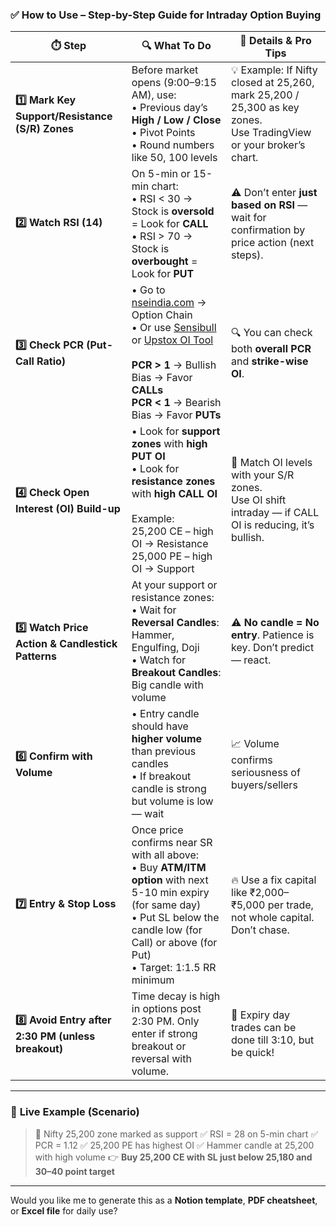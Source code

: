 ### ✅ **How to Use – Step-by-Step Guide for Intraday Option Buying**

| ⏱️ Step                                             | 🔍 What To Do                                                                                                                                                                                                                                                        | 🎯 Details & Pro Tips                                                                                                 |
| --------------------------------------------------- | -------------------------------------------------------------------------------------------------------------------------------------------------------------------------------------------------------------------------------------------------------------------- | --------------------------------------------------------------------------------------------------------------------- |
| **1️⃣ Mark Key Support/Resistance (S/R) Zones**     | Before market opens (9:00–9:15 AM), use: <br>• Previous day’s **High / Low / Close** <br>• Pivot Points <br>• Round numbers like 50, 100 levels                                                                                                                      | 💡 Example: If Nifty closed at 25,260, mark 25,200 / 25,300 as key zones. <br>Use TradingView or your broker’s chart. |
| **2️⃣ Watch RSI (14)**                              | On 5-min or 15-min chart: <br>• RSI < 30 → Stock is **oversold** = Look for **CALL** <br>• RSI > 70 → Stock is **overbought** = Look for **PUT**                                                                                                                     | ⚠️ Don’t enter **just based on RSI** — wait for confirmation by price action (next steps).                            |
| **3️⃣ Check PCR (Put-Call Ratio)**                  | • Go to [nseindia.com](https://www.nseindia.com) → Option Chain <br>• Or use [Sensibull](https://web.sensibull.com) or [Upstox OI Tool](https://pro.upstox.com) <br><br>**PCR > 1** → Bullish Bias → Favor **CALLs** <br>**PCR < 1** → Bearish Bias → Favor **PUTs** | 🔍 You can check both **overall PCR** and **strike-wise OI**.                                                         |
| **4️⃣ Check Open Interest (OI) Build-up**           | • Look for **support zones** with **high PUT OI** <br>• Look for **resistance zones** with **high CALL OI** <br><br>Example:<br>25,200 CE – high OI → Resistance <br>25,000 PE – high OI → Support                                                                   | 📌 Match OI levels with your S/R zones. <br>Use OI shift intraday — if CALL OI is reducing, it’s bullish.             |
| **5️⃣ Watch Price Action & Candlestick Patterns**   | At your support or resistance zones: <br>• Wait for **Reversal Candles**: Hammer, Engulfing, Doji <br>• Watch for **Breakout Candles**: Big candle with volume                                                                                                       | ⚠️ **No candle = No entry**. Patience is key. Don’t predict — react.                                                  |
| **6️⃣ Confirm with Volume**                         | • Entry candle should have **higher volume** than previous candles <br>• If breakout candle is strong but volume is low — wait                                                                                                                                       | 📈 Volume confirms seriousness of buyers/sellers                                                                      |
| **7️⃣ Entry & Stop Loss**                           | Once price confirms near SR with all above: <br>• Buy **ATM/ITM option** with next 5-10 min expiry (for same day) <br>• Put SL below the candle low (for Call) or above (for Put) <br>• Target: 1:1.5 RR minimum                                                     | 🔥 Use a fix capital like ₹2,000–₹5,000 per trade, not whole capital. Don’t chase.                                    |
| **8️⃣ Avoid Entry after 2:30 PM (unless breakout)** | Time decay is high in options post 2:30 PM. Only enter if strong breakout or reversal with volume.                                                                                                                                                                   | 📅 Expiry day trades can be done till 3:10, but be quick!                                                             |

---

### 🧠 **Live Example (Scenario)**

> 📍 Nifty 25,200 zone marked as support
> ✅ RSI = 28 on 5-min chart
> ✅ PCR = 1.12
> ✅ 25,200 PE has highest OI
> ✅ Hammer candle at 25,200 with high volume
> 👉 **Buy 25,200 CE with SL just below 25,180 and 30–40 point target**

---

Would you like me to generate this as a **Notion template**, **PDF cheatsheet**, or **Excel file** for daily use?
